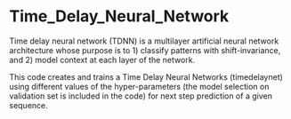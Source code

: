 # Time_Delay_Neural_Network
Time delay neural network (TDNN) is a multilayer artificial neural network architecture whose purpose is to 1) classify patterns with shift-invariance, and 2) model context at each layer of the network.

This code creates and trains a Time Delay Neural Networks (timedelaynet) using different values of the hyper-parameters (the model selection on validation set is included in the code) for next step prediction of a given sequence.
